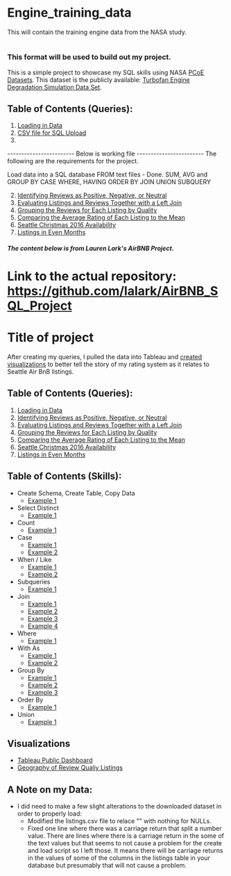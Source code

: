 # Engine_training_data
This will contain the training engine data from the NASA study.  
# 
### This format will be used to build out my project. 

This is a simple project to showcase my SQL skills using NASA [PCoE Datasets](https://ti.arc.nasa.gov/tech/dash/groups/pcoe/prognostic-data-repository/). This dataset is the publicly available: [Turbofan Engine Degradation Simulation Data Set](https://ti.arc.nasa.gov/tech/dash/groups/pcoe/prognostic-data-repository/publications/#turbofan).


## Table of Contents (Queries):
1. [Loading in Data](https://github.com/fischtank44/Engine_training_data/blob/master/Import_engine_data.txt)
2. [CSV file for SQL Upload](https://github.com/fischtank44/Engine_training_data/raw/master/train_FD001-variation%20formulas.csv)
3. 

------------------------ Below is working file ------------------------
The following are the requirements for the project. 

Load data into a SQL database FROM text files - Done.
SUM, AVG and GROUP BY 
CASE
WHERE, HAVING
ORDER BY
JOIN
UNION
SUBQUERY



2. [Identifying Reviews as Positive, Negative, or Neutral](https://github.com/lalark/AirBNB_SQL_Project/tree/master/identify_review_quality)
3. [Evaluating Listings and Reviews Together with a Left Join](https://github.com/lalark/AirBNB_SQL_Project/tree/master/join_listings_reviews)
4. [Grouping the Reviews for Each Listing by Quality](https://github.com/lalark/AirBNB_SQL_Project/tree/master/group_review_quality_by_listing)
5. [Comparing the Average Rating of Each Listing to the Mean](https://github.com/lalark/AirBNB_SQL_Project/tree/master/rating_variance_from_mean)
6. [Seattle Christmas 2016 Availability](https://github.com/lalark/AirBNB_SQL_Project/tree/master/christmas_2016_availabiliy)
7. [Listings in Even Months](https://github.com/lalark/AirBNB_SQL_Project/tree/master/union_even_months)


##### The content below is from Lauren Lark's AirBNB Project. 
#   Link to the actual repository: https://github.com/lalark/AirBNB_SQL_Project 
# Title of project

After creating my queries, I pulled the data into Tableau and [created visualizations](https://public.tableau.com/profile/lauren6174#!/vizhome/SeattleAirBnBReviewQualityViz/Dashboard1) to better tell the story of my rating system as it relates to Seattle Air BnB listings.

## Table of Contents (Queries):
1. [Loading in Data](https://github.com/lalark/AirBNB_SQL_Project/tree/master/create_table_load_data)
2. [Identifying Reviews as Positive, Negative, or Neutral](https://github.com/lalark/AirBNB_SQL_Project/tree/master/identify_review_quality)
3. [Evaluating Listings and Reviews Together with a Left Join](https://github.com/lalark/AirBNB_SQL_Project/tree/master/join_listings_reviews)
4. [Grouping the Reviews for Each Listing by Quality](https://github.com/lalark/AirBNB_SQL_Project/tree/master/group_review_quality_by_listing)
5. [Comparing the Average Rating of Each Listing to the Mean](https://github.com/lalark/AirBNB_SQL_Project/tree/master/rating_variance_from_mean)
6. [Seattle Christmas 2016 Availability](https://github.com/lalark/AirBNB_SQL_Project/tree/master/christmas_2016_availabiliy)
7. [Listings in Even Months](https://github.com/lalark/AirBNB_SQL_Project/tree/master/union_even_months)

## Table of Contents (Skills):
* Create Schema, Create Table, Copy Data
  * [Example 1](https://github.com/lalark/AirBNB_SQL_Project/tree/master/create_table_load_data)
* Select Distinct
  * [Example 1](https://github.com/lalark/AirBNB_SQL_Project/tree/master/christmas_2016_availabiliy)
* Count
  * [Example 1](https://github.com/lalark/AirBNB_SQL_Project/tree/master/identify_review_quality)
* Case
  * [Example 1](https://github.com/lalark/AirBNB_SQL_Project/blob/master/group_review_quality_by_listing/group_review_quality_by_listing.txt)
  * [Example 2](https://github.com/lalark/AirBNB_SQL_Project/tree/master/identify_review_quality)
* When / Like
  * [Example 1](https://github.com/lalark/AirBNB_SQL_Project/blob/master/group_review_quality_by_listing/group_review_quality_by_listing.txt)
  * [Example 2](https://github.com/lalark/AirBNB_SQL_Project/tree/master/identify_review_quality)
* Subqueries
  * [Example 1](https://github.com/lalark/AirBNB_SQL_Project/tree/master/rating_variance_from_mean)
* Join
  * [Example 1](https://github.com/lalark/AirBNB_SQL_Project/tree/master/christmas_2016_availabiliy)
  * [Example 2](https://github.com/lalark/AirBNB_SQL_Project/blob/master/group_review_quality_by_listing/group_review_quality_by_listing.txt)
  * [Example 3](https://github.com/lalark/AirBNB_SQL_Project/tree/master/join_listings_reviews)
  * [Example 4](https://github.com/lalark/AirBNB_SQL_Project/tree/master/union_even_months)
* Where
  * [Example 1](https://github.com/lalark/AirBNB_SQL_Project/tree/master/christmas_2016_availabiliy)
* With As
  * [Example 1](https://github.com/lalark/AirBNB_SQL_Project/blob/master/group_review_quality_by_listing/group_review_quality_by_listing.txt)
  * [Example 2](https://github.com/lalark/AirBNB_SQL_Project/tree/master/identify_review_quality)
* Group By
  * [Example 1](https://github.com/lalark/AirBNB_SQL_Project/blob/master/christmas_2016_availabiliy/christmas_2016_availabiliy.txt)
  * [Example 2](https://github.com/lalark/AirBNB_SQL_Project/tree/master/identify_review_quality)
  * [Example 3](https://github.com/lalark/AirBNB_SQL_Project/tree/master/rating_variance_from_mean)
* Order By
  * [Example 1](https://github.com/lalark/AirBNB_SQL_Project/blob/master/group_review_quality_by_listing/group_review_quality_by_listing.txt)
* Union
  * [Example 1](https://github.com/lalark/AirBNB_SQL_Project/tree/master/union_even_months)
  
## Visualizations
* [Tableau Public Dashboard](https://public.tableau.com/profile/lauren6174#!/vizhome/SeattleAirBnBReviewQualityViz/Dashboard1)
* [Geography of Review Qualiy Listings](https://public.tableau.com/profile/lauren6174#!/vizhome/SeattleAirBnBReviewQualityVizMap/GeographicDistributionofReviewQuality?publish=yes)


## A Note on my Data:
* I did need to make a few slight alterations to the downloaded dataset in order to properly load:
  * Modified  the listings.csv file to relace "" with nothing for NULLs.
  * Fixed one line where there was a carriage return that split a number value.   There are lines where there is a carriage return in the some of the text values but that seems to not cause a problem for the create and load script so I left those.  It means there will be carriage returns in the values of some of the columns in the listings table in your database but presumably that will not cause a problem.
